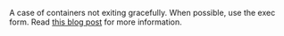 A case of containers not exiting gracefully. When possible, use the exec form. Read [this blog post](https://www.ctl.io/developers/blog/post/gracefully-stopping-docker-containers/) for more information.
